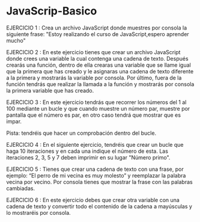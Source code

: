 # JavaScrip-Basico

EJERCICIO 1 : Crea un archivo JavaScript donde muestres por consola la siguiente frase: "Estoy realizando el curso de
JavaScript,espero aprender mucho"

EJERCICIO 2 : En este ejercicio tienes que crear un archivo JavaScript donde crees una variable la cual contenga una cadena de texto.
  Después crearás una función, dentro de ella crearas una variable que se llame igual que la primera que has creado y le asignaras una cadena de texto diferente                  a la primera y mostrarás la variable por consola.
  Por último, fuera de la función tendrás que realizar la llamada a la función y mostrarás por consola la primera variable que has creado.

EJERCICIO 3 : En este ejercicio tendrás que recorrer los números del 1 al 100 mediante un bucle y que cuando muestre un número par, muestre por pantalla que el número es par, en otro caso tendrá que mostrar que es impar.

  Pista: tendréis que hacer un comprobación dentro del bucle.

EJERCICIO 4 : En el siguiente ejercicio, tendréis que crear un bucle que haga 10 iteraciones y en cada una indique el número de esta.
    Las iteraciones 2, 3, 5 y 7 deben imprimir en su lugar "Número primo".
    
EJERCICIO 5 : Tienes que crear una cadena de texto con una frase, por ejemplo: “El perro de mi vecina es muy molesto” y reemplazar la palabra vecina por vecino. Por consola tienes que mostrar la frase con las palabras cambiadas.

EJERCICIO 6 : En este ejercicio debes que crear otra variable con una cadena de texto y convertir todo el contenido de la cadena a mayúsculas y lo mostraréis por consola.
